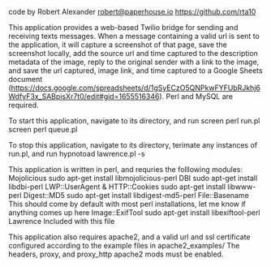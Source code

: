 code by Robert Alexander
	robert@paperhouse.io
	https://github.com/rta10

This application provides a web-based Twilio bridge for sending and receiving texts messages. When a message containing a valid url is sent to the application, it will capture a screenshot of that page, save the screenshot locally, add the source url and time captured to the description metadata of the image, reply to the original sender with a link to the image, and save the url captured, image link, and time captured to a Google Sheets document (https://docs.google.com/spreadsheets/d/1gSyECzO5QNPkwFYFUbRJkhj6WdfyF3x_SABpisXr7t0/edit#gid=1655516346). Perl and MySQL are required.

To start this application, navigate to its directory, and run
	screen perl run.pl
        screen perl queue.pl

To stop this application, navigate to its directory, terimate any instances of run.pl, and run
	hypnotoad lawrence.pl -s

This application is written in perl, and requries the folllowing modules:
	Mojolicious
		sudo apt-get install libmojolicious-perl
	DBI
		sudo apt-get install libdbi-perl
	LWP::UserAgent & HTTP::Cookies
		sudo apt-get install libwww-perl
	Digest::MD5
		sudo apt-get install libdigest-md5-perl
	File::Basename
		This should come by default with most perl installations, let me know if anything comes up here
	Image::ExifTool
		sudo apt-get install libexiftool-perl
	Lawrence
		Included with this file

This application also requires apache2, and a valid url and ssl certificate configured according to the example files in apache2_examples/
The headers, proxy, and proxy_http apache2 mods must be enabled.


